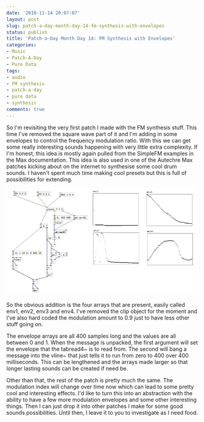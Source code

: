 ```yaml
---
date: '2010-11-14 20:07:07'
layout: post
slug: patch-a-day-month-day-14-fm-synthesis-with-envelopes
status: publish
title: 'Patch-a-Day Month Day 14: FM Synthesis with Envelopes'
categories:
- Music
- Patch-A-Day
- Pure Data
tags:
- audio
- FM synthesis
- patch-a-day
- pure data
- synthesis
comments: true
---
```


So I'm revisiting the very first patch I made with the FM synthesis stuff. This time I've removed the square wave part of it and I'm adding in some envelopes to control the frequency modulation ratio. With this we can get some really interesting sounds happening with very little extra complexity. If I'm honest, this idea is mostly again pulled from the SimpleFM examples in the Max documentation. This idea is also used in one of the Autechre Max patches kicking about on the internet to synthesise some cool drum sounds. I haven't spent much time making cool presets but this is full of possibilities for extending.



![FM Synthesis with envelopes](/a/2010-11-14-patch-a-day-month-day-14-fm-synthesis-with-envelopes/14-FMSynthEnvelopes.png)

So the obvious addition is the four arrays that are present, easily called env1, env2, env3 and env4. I've removed the clip object for the moment and I've also hard coded the modulation amount to 0.9 just to have less other stuff going on.

The envelope arrays are all 400 samples long and the values are all between 0 and 1. When the message is unpacked, the first argument will set the envelope that the tabread4~ is to read from. The second will bang a message into the vline~ that just tells it to run from zero to 400 over 400 milliseconds. This can be lengthened and the arrays made larger so that longer lasting sounds can be created if need be.

Other than that, the rest of the patch is pretty much the same. The modulation index will change over time now which can lead to some pretty cool and interesting effects. I'd like to turn this into an abstraction with the ability to have a few more modulation envelopes and some other interesting things. Then I can just drop it into other patches I make for some good sounds possibilities. Until then, I leave it to you to investigate as I need food.
